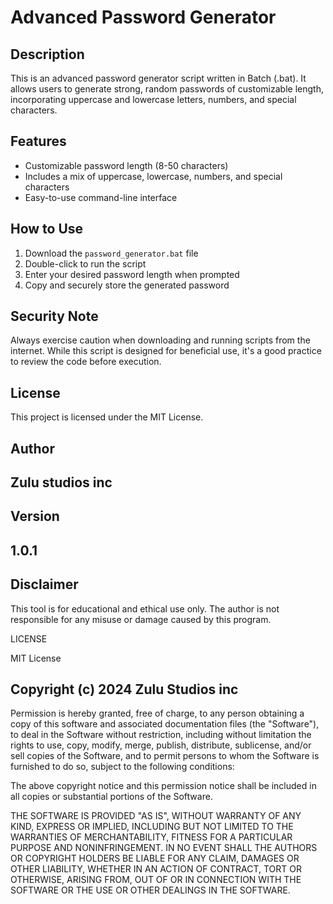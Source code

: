 # Advanced Password Generator

## Description
This is an advanced password generator script written in Batch (.bat). It allows users to generate strong, random passwords of customizable length, incorporating uppercase and lowercase letters, numbers, and special characters.

## Features
- Customizable password length (8-50 characters)
- Includes a mix of uppercase, lowercase, numbers, and special characters
- Easy-to-use command-line interface

## How to Use
1. Download the `password_generator.bat` file
2. Double-click to run the script
3. Enter your desired password length when prompted
4. Copy and securely store the generated password

## Security Note
Always exercise caution when downloading and running scripts from the internet. While this script is designed for beneficial use, it's a good practice to review the code before execution.

## License
This project is licensed under the MIT License.

## Author
## Zulu studios inc

## Version
## 1.0.1

## Disclaimer
This tool is for educational and ethical use only. The author is not responsible for any misuse or damage caused by this program.




LICENSE




MIT License

## Copyright (c) 2024 Zulu Studios inc

Permission is hereby granted, free of charge, to any person obtaining a copy
of this software and associated documentation files (the "Software"), to deal
in the Software without restriction, including without limitation the rights
to use, copy, modify, merge, publish, distribute, sublicense, and/or sell
copies of the Software, and to permit persons to whom the Software is
furnished to do so, subject to the following conditions:

The above copyright notice and this permission notice shall be included in all
copies or substantial portions of the Software.

THE SOFTWARE IS PROVIDED "AS IS", WITHOUT WARRANTY OF ANY KIND, EXPRESS OR
IMPLIED, INCLUDING BUT NOT LIMITED TO THE WARRANTIES OF MERCHANTABILITY,
FITNESS FOR A PARTICULAR PURPOSE AND NONINFRINGEMENT. IN NO EVENT SHALL THE
AUTHORS OR COPYRIGHT HOLDERS BE LIABLE FOR ANY CLAIM, DAMAGES OR OTHER
LIABILITY, WHETHER IN AN ACTION OF CONTRACT, TORT OR OTHERWISE, ARISING FROM,
OUT OF OR IN CONNECTION WITH THE SOFTWARE OR THE USE OR OTHER DEALINGS IN THE
SOFTWARE.



